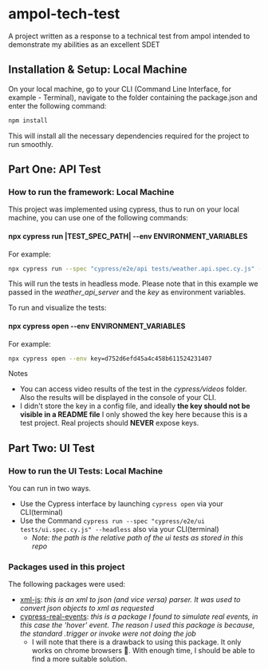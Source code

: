 # ampol-tech-test
A project written as a response to a technical test from ampol intended to demonstrate my abilities as an excellent SDET

## Installation & Setup: Local Machine
On your local machine, go to your CLI (Command Line Interface, for example - Terminal), navigate to the 
folder containing the package.json and enter the following command:
```bash
npm install
```
This will install all the necessary dependencies required for the project to run smoothly.
## Part One: API Test
### How to run the framework: Local Machine
This project was implemented using cypress, thus to run on your local machine, you can use one of the following commands:
#### npx cypress run |TEST_SPEC_PATH| --env ENVIRONMENT_VARIABLES
For example:
```bash
npx cypress run --spec "cypress/e2e/api tests/weather.api.spec.cy.js" --env key=d752d6efd45a4c458b611524231407 --headless
```

This will run the tests in headless mode.
Please note that in this example we passed in the *weather_api_server* and the *key* as environment variables.

To run and visualize the tests:
#### npx cypress open --env ENVIRONMENT_VARIABLES
For example:
```bash
npx cypress open --env key=d752d6efd45a4c458b611524231407
```

Notes
* You can access video results of the test in the _cypress/videos_ folder. Also the results will be displayed in the console of your CLI.
* I didn't store the key in a config file, and ideally **the key should not be visible in a README file** I only showed the key here because this is a test project. Real projects should **NEVER** expose keys.

## Part Two: UI Test
### How to run the UI Tests: Local Machine
You can run in two ways.
* Use the Cypress interface by launching ```cypress open``` via your CLI(terminal)
* Use the Command ```cypress run --spec "cypress/e2e/ui tests/ui.spec.cy.js" --headless``` also via your CLI(terminal)
    * _Note: the path is the relative path of the ui tests as stored in this repo_

### Packages used in this project
The following packages were used:
* [xml-js](https://www.npmjs.com/package/xml-js): _this is an xml to json (and vice versa) parser. It was used to convert json objects to xml as requested_
* [cypress-real-events](https://www.npmjs.com/package/cypress-real-events): _this is a package I found to simulate real events, 
in this case the 'hover' event. The reason I used this package is because, the standard .trigger or invoke were not doing the job_
    * I will note that there is a drawback to using this package. It only works on chrome browsers 🙁. With enough time, I should be able to find a more suitable solution.